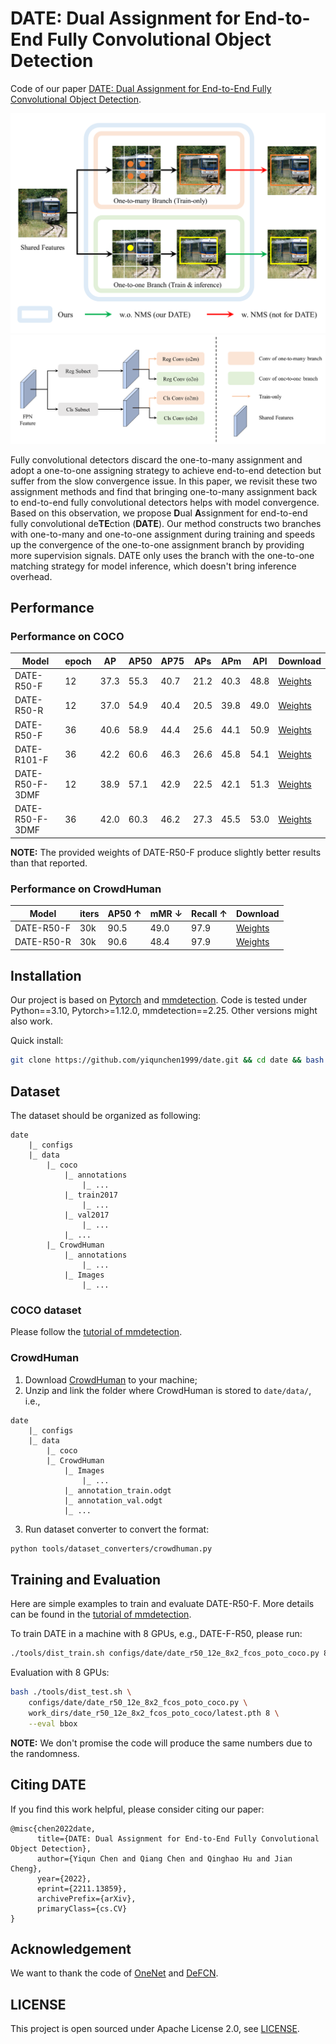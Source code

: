 
# DATE: Dual Assignment for End-to-End Fully Convolutional Object Detection

Code of our paper [DATE: Dual Assignment for End-to-End Fully Convolutional Object Detection](https://arxiv.org/abs/2211.13859).

![Core](./asserts/Core.png) ![Architecture](./asserts/Arch.png)

Fully convolutional detectors discard the one-to-many assignment and adopt a one-to-one assigning strategy to achieve end-to-end detection but suffer from the slow convergence issue. In this paper, we revisit these two assignment methods and find that bringing one-to-many assignment back to end-to-end fully convolutional detectors helps with model convergence. Based on this observation, we propose **D**ual **A**ssignment for end-to-end fully convolutional de**TE**ction (**DATE**). Our method constructs two branches with one-to-many and one-to-one assignment during training and speeds up the convergence of the one-to-one assignment branch by providing more supervision signals. DATE only uses the branch with the one-to-one matching strategy for model inference, which doesn't bring inference overhead. 

## Performance

### Performance on COCO

| Model       | epoch | AP | AP50 | AP75 | APs | APm | APl | Download |
| ----------- | ----- | -- | ---- | ---- | --- | --- | --- | ---------- |
| DATE-R50-F  | 12    |37.3| 55.3 | 40.7 | 21.2| 40.3| 48.8| [Weights](https://mailsdueducn-my.sharepoint.com/:u:/g/personal/201700181055_mail_sdu_edu_cn/EZ3CzL3SVgtEkccSjsz0-CcBUbZasnvOXRYKnCMu6qfRYA?e=vPzh0n) |
| DATE-R50-R  | 12    |37.0| 54.9 | 40.4 | 20.5| 39.8| 49.0| [Weights](https://mailsdueducn-my.sharepoint.com/:u:/g/personal/201700181055_mail_sdu_edu_cn/EQiJyIZ5m4tCjgz_ORscvxQBX5PAvAWds0UdZxNk-zCDJQ?e=ax9Ty1) |
| DATE-R50-F  | 36    |40.6| 58.9 | 44.4 | 25.6| 44.1| 50.9| [Weights](https://mailsdueducn-my.sharepoint.com/:u:/g/personal/201700181055_mail_sdu_edu_cn/EfpK-HGolPBCv9Zv0j0739gB5ifDEViNJ4HBZTlu7-6a9w?e=mTfdzm) |
| DATE-R101-F | 36    |42.2| 60.6 | 46.3 | 26.6| 45.8| 54.1| [Weights](https://mailsdueducn-my.sharepoint.com/:u:/g/personal/201700181055_mail_sdu_edu_cn/EVDHUZemYPhOkcdkXvJD67cBtHdnO0941t4_h5M9OGUcjw?e=Clpo0e) |
| DATE-R50-F-3DMF| 12 |38.9| 57.1 | 42.9 | 22.5| 42.1| 51.3| [Weights](https://mailsdueducn-my.sharepoint.com/:u:/g/personal/201700181055_mail_sdu_edu_cn/EVAXXEcwhpdMghEzhaQTaqsBYqKfcRdnadPuM4xZiAqiWw?e=C7EokO) |
| DATE-R50-F-3DMF| 36 |42.0| 60.3 | 46.2 | 27.3| 45.5| 53.0| [Weights](https://mailsdueducn-my.sharepoint.com/:u:/g/personal/201700181055_mail_sdu_edu_cn/Ef-J9gQPR3ZOn0UMoci5m2kBHo9S0H-5aM6jNzqj4bWhDw?e=PT18i7) |

**NOTE:** The provided weights of DATE-R50-F produce slightly better results than that reported.

### Performance on CrowdHuman

| Model       | iters | AP50 $\uparrow$ | mMR $\downarrow$  | Recall $\uparrow$ | Download |
| ----------- | ----- | ---- | ---- | ------ | ---------- |
| DATE-R50-F  | 30k   | 90.5 | 49.0 | 97.9   | [Weights](https://mailsdueducn-my.sharepoint.com/:u:/g/personal/201700181055_mail_sdu_edu_cn/EUZdioib2OVAg4TlSlMcDOABrMaP5r6ndA-O4zYrVPZt1Q?e=ig4nbW) |
| DATE-R50-R  | 30k   | 90.6 | 48.4 | 97.9   | [Weights](https://mailsdueducn-my.sharepoint.com/:u:/g/personal/201700181055_mail_sdu_edu_cn/EV7Nxs5KuX1Cr24GshiqJtkB1pmTf3MTbLx5PkVBBtTHvQ?e=ak1EJ6) |

## Installation

Our project is based on [Pytorch](https://pytorch.org/) and [mmdetection](https://github.com/open-mmlab/mmdetection/). Code is tested under Python==3.10, Pytorch>=1.12.0, mmdetection==2.25. Other versions might also work.

Quick install:
```bash
git clone https://github.com/yiqunchen1999/date.git && cd date && bash -i ./install.sh
```

## Dataset

The dataset should be organized as following:
```
date
    |_ configs
    |_ data
        |_ coco
            |_ annotations
                |_ ...
            |_ train2017
                |_ ...
            |_ val2017
                |_ ...
            |_ ...
        |_ CrowdHuman
            |_ annotations
                |_ ...
            |_ Images
                |_ ...
```

### COCO dataset

Please follow the [tutorial of mmdetection](https://mmdetection.readthedocs.io/en/stable/1_exist_data_model.html#prepare-datasets).

### CrowdHuman

1. Download [CrowdHuman](https://www.crowdhuman.org/) to your machine;
2. Unzip and link the folder where CrowdHuman is stored to `date/data/`, i.e., 
```
date
    |_ configs
    |_ data
        |_ coco
        |_ CrowdHuman
            |_ Images
                |_ ...
            |_ annotation_train.odgt
            |_ annotation_val.odgt
            |_ ...
```
3. Run dataset converter to convert the format:
```bash
python tools/dataset_converters/crowdhuman.py
```

## Training and Evaluation

Here are simple examples to train and evaluate DATE-R50-F. More details can be found in the [tutorial of mmdetection](https://mmdetection.readthedocs.io/en/stable/1_exist_data_model.html#).

To train DATE in a machine with 8 GPUs, e.g., DATE-F-R50, please run:
```bash
./tools/dist_train.sh configs/date/date_r50_12e_8x2_fcos_poto_coco.py 8
```

Evaluation with 8 GPUs:
```bash
bash ./tools/dist_test.sh \
    configs/date/date_r50_12e_8x2_fcos_poto_coco.py \
    work_dirs/date_r50_12e_8x2_fcos_poto_coco/latest.pth 8 \
    --eval bbox
```

**NOTE:** We don't promise the code will produce the same numbers due to the randomness.

## Citing DATE

If you find this work helpful, please consider citing our paper:

```
@misc{chen2022date,
      title={DATE: Dual Assignment for End-to-End Fully Convolutional Object Detection}, 
      author={Yiqun Chen and Qiang Chen and Qinghao Hu and Jian Cheng},
      year={2022},
      eprint={2211.13859},
      archivePrefix={arXiv},
      primaryClass={cs.CV}
}
```

## Acknowledgement

We want to thank the code of [OneNet](https://github.com/PeizeSun/OneNet) and [DeFCN](https://github.com/Megvii-BaseDetection/DeFCN). 

## LICENSE

This project is open sourced under Apache License 2.0, see [LICENSE](./LICENSE.txt).
